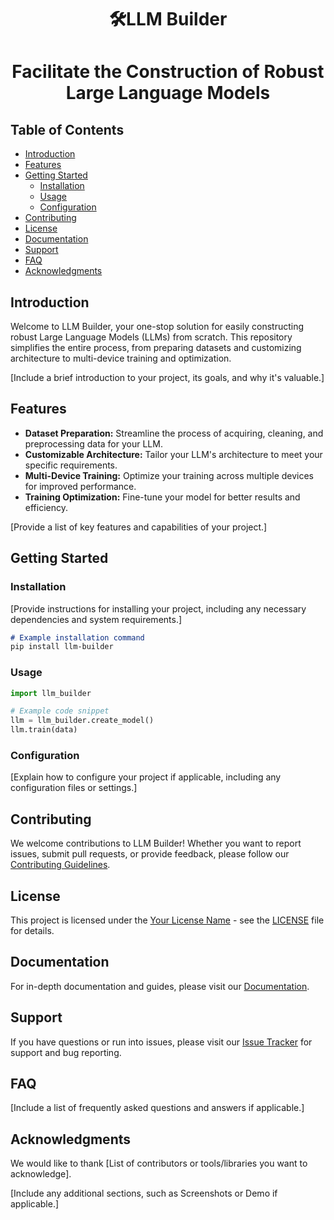 <h1 align="center"> 🛠️LLM Builder <h1/>
<p>
    <p align="center"> Facilitate the Construction of Robust Large Language Models <p/>
<p/>

## Table of Contents

- [Introduction](#introduction)
- [Features](#features)
- [Getting Started](#getting-started)
  - [Installation](#installation)
  - [Usage](#usage)
  - [Configuration](#configuration)
- [Contributing](#contributing)
- [License](#license)
- [Documentation](#documentation)
- [Support](#support)
- [FAQ](#faq)
- [Acknowledgments](#acknowledgments)

## Introduction

Welcome to LLM Builder, your one-stop solution for easily constructing robust Large Language Models (LLMs) from scratch. This repository simplifies the entire process, from preparing datasets and customizing architecture to multi-device training and optimization.

[Include a brief introduction to your project, its goals, and why it's valuable.]

## Features

- **Dataset Preparation:** Streamline the process of acquiring, cleaning, and preprocessing data for your LLM.
- **Customizable Architecture:** Tailor your LLM's architecture to meet your specific requirements.
- **Multi-Device Training:** Optimize your training across multiple devices for improved performance.
- **Training Optimization:** Fine-tune your model for better results and efficiency.

[Provide a list of key features and capabilities of your project.]

## Getting Started

### Installation

[Provide instructions for installing your project, including any necessary dependencies and system requirements.]

```markdown
# Example installation command
pip install llm-builder
```

### Usage

```python
import llm_builder

# Example code snippet
llm = llm_builder.create_model()
llm.train(data)
```


### Configuration

[Explain how to configure your project if applicable, including any configuration files or settings.]

## Contributing

We welcome contributions to LLM Builder! Whether you want to report issues, submit pull requests, or provide feedback, please follow our [Contributing Guidelines](CONTRIBUTING.md).

## License

This project is licensed under the [Your License Name](LICENSE) - see the [LICENSE](LICENSE) file for details.

## Documentation

For in-depth documentation and guides, please visit our [Documentation](link-to-documentation).

## Support

If you have questions or run into issues, please visit our [Issue Tracker](link-to-issues) for support and bug reporting.

## FAQ

[Include a list of frequently asked questions and answers if applicable.]

## Acknowledgments

We would like to thank [List of contributors or tools/libraries you want to acknowledge].

[Include any additional sections, such as Screenshots or Demo if applicable.]


